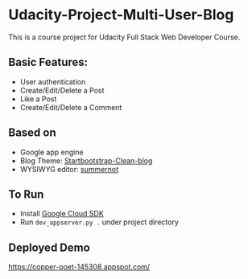 # Udacity-Project-Multi-User-Blog
This is a course project for Udacity Full Stack Web Developer Course.  

## Basic Features:
- User authentication
- Create/Edit/Delete a Post
- Like a Post
- Create/Edit/Delete a Comment

## Based on
- Google app engine
- Blog Theme: [Startbootstrap-Clean-blog](https://github.com/BlackrockDigital/startbootstrap-clean-blog)
- WYSIWYG editor: [summernot](https://github.com/summernote/summernote)

## To Run
- Install [Google Cloud SDK](https://cloud.google.com/appengine/docs/python/quickstart)
- Run `dev_appserver.py .` under project directory

## Deployed Demo
https://copper-poet-145308.appspot.com/
